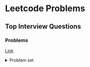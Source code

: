 # Leetcode Problems
## Top Interview Questions
### Problems
[Link](https://leetcode.com/problemset/top-interview-questions/)
<details>
  <summary> Problem set </summary>
  <ul>
    <li><a href="https://leetcode.com/problems/two-sum/">Two Sum</a> (Naive: <code>twoSumNaive()</code>, Efficient: <code>twoSum()</code>)</li>
  </ul>
</details>

